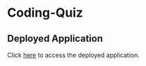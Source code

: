 # Coding-Quiz

## Deployed Application

Click [here](https://sareacct91.github.io/Coding-Quiz/) to access the deployed application.

